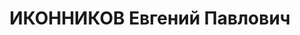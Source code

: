 ---
title: ИКОННИКОВ Евгений Павлович
description: 'Род. в 1893, г. Санкт-Петербург, русский, обр.: высшее. Проживал: г.
  Ленинград, Троицкое поле, корп. 8а, кв. 19. Старший конструктор завода "Большевик".

  Арестован 31.08.1936. Обв. по ст. 58-7, 8, 11. Приговор: ВК ВС СССР, 05.05.1937
  – 10 лет тюремного заключения. В Заключении в ОКБ-172 (Ленинград, тюрьма "Кресты").
  Освобожден в 1943.

  Реабилитирован ВК ВС СССР 29.06.1957'
---
